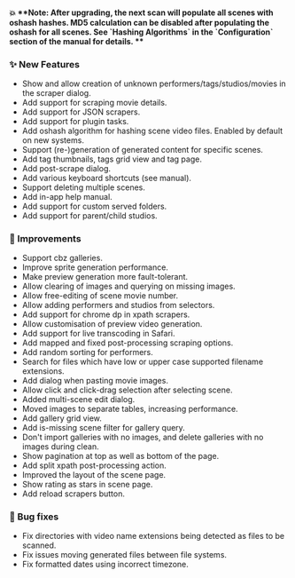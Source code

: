 #### 💥 **Note: After upgrading, the next scan will populate all scenes with oshash hashes. MD5 calculation can be disabled after populating the oshash for all scenes. See \`Hashing Algorithms\` in the \`Configuration\` section of the manual for details. **

### ✨ New Features
*  Show and allow creation of unknown performers/tags/studios/movies in the scraper dialog.
*  Add support for scraping movie details.
*  Add support for JSON scrapers.
*  Add support for plugin tasks.
*  Add oshash algorithm for hashing scene video files. Enabled by default on new systems.
*  Support (re-)generation of generated content for specific scenes.
*  Add tag thumbnails, tags grid view and tag page.
*  Add post-scrape dialog.
*  Add various keyboard shortcuts (see manual).
*  Support deleting multiple scenes.
*  Add in-app help manual.
*  Add support for custom served folders.
*  Add support for parent/child studios.

### 🎨 Improvements
*  Support cbz galleries.
*  Improve sprite generation performance.
*  Make preview generation more fault-tolerant.
*  Allow clearing of images and querying on missing images.
*  Allow free-editing of scene movie number.
*  Allow adding performers and studios from selectors.
*  Add support for chrome dp in xpath scrapers.
*  Allow customisation of preview video generation.
*  Add support for live transcoding in Safari.
*  Add mapped and fixed post-processing scraping options.
*  Add random sorting for performers.
*  Search for files which have low or upper case supported filename extensions.
*  Add dialog when pasting movie images.
*  Allow click and click-drag selection after selecting scene.
*  Added multi-scene edit dialog.
*  Moved images to separate tables, increasing performance.
*  Add gallery grid view.
*  Add is-missing scene filter for gallery query.
*  Don't import galleries with no images, and delete galleries with no images during clean.
*  Show pagination at top as well as bottom of the page.
*  Add split xpath post-processing action.
*  Improved the layout of the scene page.
*  Show rating as stars in scene page.
*  Add reload scrapers button.

### 🐛 Bug fixes
*  Fix directories with video name extensions being detected as files to be scanned.
*  Fix issues moving generated files between file systems.
*  Fix formatted dates using incorrect timezone.

